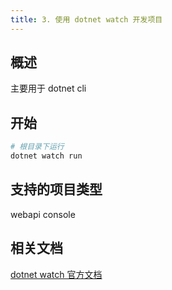 ```yaml
---
title: 3. 使用 dotnet watch 开发项目
---
```


## 概述

主要用于 dotnet cli

## 开始

```bash
# 根目录下运行
dotnet watch run
```

## 支持的项目类型

webapi console

## 相关文档

[dotnet watch 官方文档](https://docs.microsoft.com/zh-cn/aspnet/core/tutorials/dotnet-watch?view=aspnetcore-6.0)
